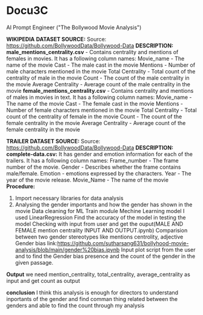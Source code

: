 # Docu3C
AI Prompt Engineer ("The Bollywood Movie Analysis")

**WIKIPEDIA**
  **DATASET SOURCE:**
  Source: https://github.com/BollywoodData/Bollywood-Data
  **DESCRIPTION:**
  **male_mentions_centrality.csv** - Contains centrality and mentions of females in movies.
  It has a following column names:
    Movie_name - The name of the movie
    Cast - The male cast in the movie
    Mentions - Number of male characters mentioned in the movie
    Total Centrality - Total count of the centrality of male in the movie
    Count - The count of the male centrality in the movie
    Average Centrality - Average count of the male centrality in the movie
  **female_mentions_centrality.csv** 	- Contains centrality and mentions of males in movies in text.
  It has a following column names:
    Movie_name - The name of the movie
    Cast - The female cast in the movie
    Mentions - Number of female characters mentioned in the movie
    Total Centrality - Total count of the centrality of female in the movie
    Count - The count of the female centrality in the movie
    Average Centrality - Average count of the female centrality in the movie

    
**TRAILER**
  **DATASET SOURCE:**
  Source: https://github.com/BollywoodData/Bollywood-Data
  **DESCRIPTION:**
  **complete-data.csv:** It has gender and emotion information for each of the trailers. 
  It has a following column names:
    Frame_number - The frame number of the movie.
    Gender - Describes whether the frame contains male/female.
    Emotion - emotions expressed by the characters.
    Year - The year of the movie release.
    Movie_Name - The name of the movie
**Procedure:**
1. Import necessary libraries for data analysis
2. Analysing the gender importants and how the gender has shown in the movie
Data cleaning for ML
Train module
Mechine Learning model I used LinearRegression
Find the accuracy of the model in testing the model
Checking with input from user and get the ouput(MALE AND FEMALE mention centrality INPUT AND OUTPUT.ipynb)
Comparision between two gender stereotypes like mentions centrolity, adjective
Gender bias link:https://github.com/sutharsang631/bollyhood-movie-analysis/blob/main/gender%20bias.ipynb
Input plot script from the user and to find the Gender bias presence and the count of the gender in the given passage.

**Output**
we need mention_centrality, total_centrality, average_centrality as input and get count as output

**conclusion**
I think this analysis is enough for directors to understand inportants of the gender and find comman thing related between the genders and able to find the count through my analysis

